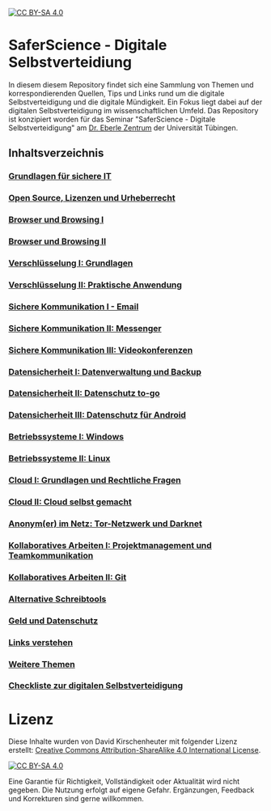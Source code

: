 [![CC BY-SA 4.0][cc-by-sa-shield]][cc-by-sa]

# SaferScience - Digitale Selbstverteidiung

In diesem diesem Repository findet sich eine Sammlung von Themen und korrespondierenden Quellen, Tips und Links rund um die digitale Selbstverteidigung und die digitale Mündigkeit. Ein Fokus liegt dabei auf der digitalen Selbstverteidigung im wissenschaftlichen Umfeld. Das Repository ist konzipiert worden für das Seminar "SaferScience - Digitale Selbstverteidigung" am [Dr. Eberle Zentrum](https://uni-tuebingen.de/de/151602) der Universität Tübingen.

## Inhaltsverzeichnis

### [Grundlagen für sichere IT](content/grundlagen.md)

### [Open Source, Lizenzen und Urheberrecht](content/lizenzen.md)

### [Browser und Browsing I](content/browser1.md)

### [Browser und Browsing II](content/browser2.md)

### [Verschlüsselung I: Grundlagen](content/verschluesselung1.md)

### [Verschlüsselung II: Praktische Anwendung](content/verschluesselung2.md)

### [Sichere Kommunikation I - Email](content/kommunikation1.md)

### [Sichere Kommunikation II: Messenger](content/kommunikation2.md)

### [Sichere Kommunikation III: Videokonferenzen](content/kommunikation3.md)

### [Datensicherheit I: Datenverwaltung und Backup](content/backup.md)

### [Datensicherheit II: Datenschutz to-go](content/unterwegs.md)

### [Datensicherheit III: Datenschutz für Android](content/smartphone.md)

### [Betriebssysteme I: Windows](content/windows.md)

### [Betriebssysteme II: Linux](content/linux.md)

### [Cloud I: Grundlagen und Rechtliche Fragen](content/cloud1.md)

### [Cloud II: Cloud selbst gemacht](content/cloud2.md)

### [Anonym(er) im Netz: Tor-Netzwerk und Darknet](content/tor.md)

### [Kollaboratives Arbeiten I: Projektmanagement und Teamkommunikation](content/kollaboration.md)

### [Kollaboratives Arbeiten II: Git](content/git.md)

### [Alternative Schreibtools](content/schreiben.md)

### [Geld und Datenschutz](content/bezahlen.md)

### [Links verstehen](content/links_verstehen.md)

### [Weitere Themen](content/weiteres.md)

### [Checkliste zur digitalen Selbstverteidigung](content/checkliste.md)

# Lizenz

Diese Inhalte wurden von David Kirschenheuter mit folgender Lizenz erstellt: 
[Creative Commons Attribution-ShareAlike 4.0 International License][cc-by-sa].

[![CC BY-SA 4.0][cc-by-sa-image]][cc-by-sa]

[cc-by-sa]: http://creativecommons.org/licenses/by-sa/4.0/
[cc-by-sa-image]: https://licensebuttons.net/l/by-sa/4.0/88x31.png
[cc-by-sa-shield]: https://img.shields.io/badge/License-CC%20BY--SA%204.0-lightgrey.svg

Eine Garantie für Richtigkeit, Vollständigkeit oder Aktualität wird nicht gegeben. Die Nutzung erfolgt auf eigene Gefahr. Ergänzungen, Feedback und Korrekturen sind gerne willkommen.

